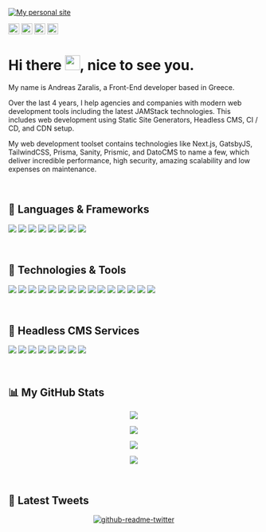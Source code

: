 [![My personal site](https://i.ibb.co/sJ8V4wn/Group-1.jpg)](https://www.decadentipsum.me)
<p>
  <a href="https://www.twitter.com/DecadentIpsum"><img src="https://img.shields.io/badge/twitter-%231DA1F2.svg?&style=flat&logo=twitter&logoColor=white&color=a277ff" height=22></a>
  <a href="https://www.linkedin.com/in/decadentipsum"><img src="https://img.shields.io/badge/linkedin-%230077B5.svg?&style=flat&logo=linkedin&logoColor=white&color=a277ff" height=22></a> 
  <a href="https://www.instagram.com/decadentipsum/"><img src="https://img.shields.io/badge/instagram-%23E4405F.svg?&style=flat&logo=instagram&logoColor=white&color=a277ff" height=22></a>
  <a href="https://www.upwork.com/freelancers/zaralisandreas/"><img src="https://img.shields.io/badge/UpWork-6FDA44.svg?&style=flat&logo=upwork&logoColor=white&color=a277ff" height=22></a>
</p>

<h1> Hi there <img src="https://raw.githubusercontent.com/MartinHeinz/MartinHeinz/master/wave.gif" width="30px">, nice to see you.</h1>

My name is Andreas Zaralis, a Front-End developer based in Greece.

Over the last 4 years, I help agencies and companies with modern web development tools including the latest JAMStack technologies. This includes web development using Static Site Generators, Headless CMS, CI / CD, and CDN setup.

My web development toolset contains technologies like Next.js, GatsbyJS, TailwindCSS, Prisma, Sanity, Prismic, and DatoCMS to name a few, which deliver incredible performance, high security, amazing scalability and low expenses on maintenance.

</br>

## 🧩 Languages & Frameworks
![](https://img.shields.io/badge/Code-Javascript-informational?style=flat&logo=JavaScript&logoColor=white&color=61ffca)
![](https://img.shields.io/badge/Code-ReactJS-informational?style=flat&logo=React&logoColor=white&color=61ffca)
![](https://img.shields.io/badge/Code-TypeScript-informational?style=flat&logo=TypeScript&logoColor=white&color=61ffca)
![](https://img.shields.io/badge/Code-NextJS-informational?style=flat&logo=node.js&logoColor=white&color=61ffca)
![](https://img.shields.io/badge/Code-Remix-informational?style=flat&logo=node.js&logoColor=white&color=61ffca)
![](https://img.shields.io/badge/Code-GatsbyJS-informational?style=flat&logo=gatsby&logoColor=white&color=61ffca)
![](https://img.shields.io/badge/Code-NodeJS-informational?style=flat&logo=node.js&logoColor=white&color=61ffca)
![](https://img.shields.io/badge/Code-NestJS-informational?style=flat&logo=node.js&logoColor=white&color=61ffca)

</br>

## 🔧 Technologies & Tools
![](https://img.shields.io/badge/OS-Mac-informational?style=flat&logo=apple&logoColor=white&color=61ffca)
![](https://img.shields.io/badge/Editor-VSCode-informational?style=flat&logo=visual-studio-code&logoColor=white&color=61ffca)
![](https://img.shields.io/badge/Shell-Bash-informational?style=flat&logo=gnu-bash&logoColor=white&color=61ffca)
![](https://img.shields.io/badge/Tools-GraphQL-informational?style=flat&logo=GraphQL&logoColor=white&color=61ffca)
![](https://img.shields.io/badge/Tools-PostgreSQL-informational?style=flat&logo=postgresql&logoColor=white&color=61ffca)
![](https://img.shields.io/badge/Tools-MongoDB-informational?style=flat&logo=mongodb&logoColor=white&color=61ffca)
![](https://img.shields.io/badge/Tools-Redis-informational?style=flat&logo=redis&logoColor=white&color=61ffca)
![](https://img.shields.io/badge/Tools-Prisma-informational?style=flat&logo=prisma&logoColor=white&color=61ffca)
![](https://img.shields.io/badge/Tools-Docker-informational?style=flat&logo=docker&logoColor=white&color=61ffca)
![](https://img.shields.io/badge/Cloud-Vercel-informational?style=flat&logo=vercel&logoColor=white&color=61ffca)
![](https://img.shields.io/badge/Cloud-Netlify-informational?style=flat&logo=netlify&logoColor=white&color=61ffca)
![](https://img.shields.io/badge/Cloud-AmazonAWS-informational?style=flat&logo=AmazonAWS&logoColor=white&color=61ffca)
![](https://img.shields.io/badge/Cloud-Digital_Ocean-informational?style=flat&logo=digitalocean&logoColor=white&color=61ffca)
![](https://img.shields.io/badge/Cloud-Firebase-informational?style=flat&logo=firebase&logoColor=white&color=61ffca)
![](https://img.shields.io/badge/Cloud-Heroku-informational?style=flat&logo=heroku&logoColor=white&color=61ffca)

</br>

## 🎯 Headless CMS Services
![](https://img.shields.io/badge/HeadlessCMS-Sanity-informational?style=flat&logoColor=white&color=61ffca)
![](https://img.shields.io/badge/HeadlessCMS-Prismic-informational?style=flat&logoColor=white&color=61ffca)
![](https://img.shields.io/badge/HeadlessCMS-Contentful-informational?style=flat&logoColor=white&color=61ffca)
![](https://img.shields.io/badge/HeadlessCMS-Storyblok-informational?style=flat&logoColor=white&color=61ffca)
![](https://img.shields.io/badge/HeadlessCMS-Forestry-informational?style=flat&logoColor=white&color=61ffca)
![](https://img.shields.io/badge/HeadlessCMS-NetlifyCMS-informational?style=flat&logoColor=white&color=61ffca)
![](https://img.shields.io/badge/HeadlessCMS-DatoCMS-informational?style=flat&logoColor=white&color=61ffca)
![](https://img.shields.io/badge/HeadlessCMS-GraphCMS-informational?style=flat&logoColor=white&color=61ffca)


</br>

## 📊 My GitHub Stats

<p align = "center">
  <img  src = "https://github-readme-stats.vercel.app/api?username=DecadentIpsum&show_icons=true&theme=nightowl&line_height=27">
</p>

<p align = "center">
  <img src = "https://github-readme-stats.vercel.app/api/top-langs/?username=DecadentIpsum&theme=nightowl">
</p>

<p align = "center">
 <img  src="https://github-readme-streak-stats.herokuapp.com/?user=DecadentIpsum&show_icons=true&locale=en&layout=compact&theme=nightowl&line_height=0" />
</p> 

<p align = "center">
 <img src="https://activity-graph.herokuapp.com/graph?username=DecadentIpsum&theme=nightowl">
</p>

</br>

<h2>🐣 Latest Tweets</h2>
<p align = "center"><a href="https://twitter.com/DecadentIpsum"><img src="https://github-readme-twitter.gazf.vercel.app/api?id=DecadentIpsum&amp;layout=wide" alt="github-readme-twitter"></a></p>


